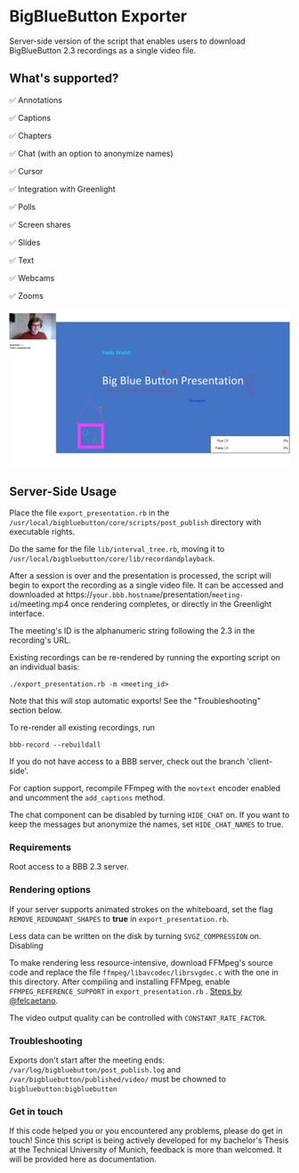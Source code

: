 
  

# BigBlueButton Exporter

  

Server-side version of the script that enables users to download BigBlueButton 2.3 recordings as a single video file.

  

## What's supported?

  

✅ Annotations <br  />

✅ Captions <br  />

✅ Chapters <br  />

✅ Chat (with an option to anonymize names) <br  />

✅ Cursor <br  />

✅ Integration with Greenlight <br  />

✅ Polls <br  />

✅ Screen shares <br  />

✅ Slides<br  />

✅ Text <br  />

✅ Webcams <br  />

✅ Zooms <br  />

  

![BigBlueButton recording exporter](/demo/export_example.png)

  

## Server-Side Usage

Place the file `export_presentation.rb` in the `/usr/local/bigbluebutton/core/scripts/post_publish` directory with executable rights.
  
Do the same for the file `lib/interval_tree.rb`, moving it to `/usr/local/bigbluebutton/core/lib/recordandplayback`.

After a session is over and the presentation is processed, the script will begin to export the recording as a single video file. It can be accessed and downloaded at https://`your.bbb.hostname`/presentation/`meeting-id`/meeting.mp4 once rendering completes, or directly in the Greenlight interface.

The meeting's ID is the alphanumeric string following the 2.3 in the recording's URL.

Existing recordings can be re-rendered by running the exporting script on an individual basis:

    ./export_presentation.rb -m <meeting_id>

Note that this will stop automatic exports! See the "Troubleshooting" section below.

To re-render all existing recordings, run

    bbb-record --rebuildall

If you do not have access to a BBB server, check out the branch 'client-side'.

For caption support, recompile FFmpeg with the `movtext` encoder enabled and uncomment the `add_captions` method.

The chat component can be disabled by turning `HIDE_CHAT` on. If you want to keep the messages but anonymize the names, set `HIDE_CHAT_NAMES` to true.

### Requirements

Root access to a BBB 2.3 server.

###  Rendering options 
If your server supports animated strokes on the whiteboard, set the flag `REMOVE_REDUNDANT_SHAPES` to **true** in `export_presentation.rb`.

Less data can be written on the disk by turning `SVGZ_COMPRESSION` on. Disabling 

To make rendering less resource-intensive, download FFMpeg's source code and replace the file `ffmpeg/libavcodec/librsvgdec.c` with the one in this directory. After compiling and installing FFMpeg, enable `FFMPEG_REFERENCE_SUPPORT` in `export_presentation.rb` . [Steps by @felcaetano](https://github.com/danielpetri1/bbb-recording-exporter/issues/44#issuecomment-904464887).

The video output quality can be controlled with `CONSTANT_RATE_FACTOR`.

### Troubleshooting

Exports don't start after the meeting ends: `/var/log/bigbluebutton/post_publish.log` and `/var/bigbluebutton/published/video/` must be chowned to `bigbluebutton:bigbluebutton`
 

### Get in touch

If this code helped you or you encountered any problems, please do get in touch! Since this script is being actively developed for my bachelor's Thesis at the Technical University of Munich, feedback is more than welcomed. It will be provided here as documentation.